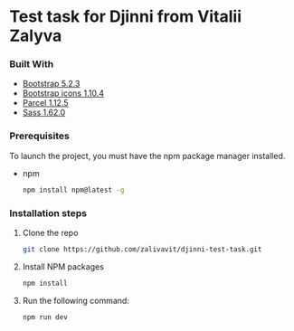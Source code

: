 # Test task for Djinni from Vitalii Zalyva

### Built With

* [Bootstrap 5.2.3](https://blog.getbootstrap.com/2022/11/22/bootstrap-5-2-3/)
* [Bootstrap icons 1.10.4](https://icons.getbootstrap.com/)
* [Parcel 1.12.5](https://parceljs.org/)
* [Sass 1.62.0](https://sass-lang.com/install)

### Prerequisites
To launch the project, you must have the npm package manager installed.
* npm
  ```sh
  npm install npm@latest -g
  ```
### Installation steps

1. Clone the repo
   ```sh
   git clone https://github.com/zalivavit/djinni-test-task.git
   ```
2. Install NPM packages
   ```sh
   npm install
   ```
3. Run the following command:
   ```sh
   npm run dev
   ```